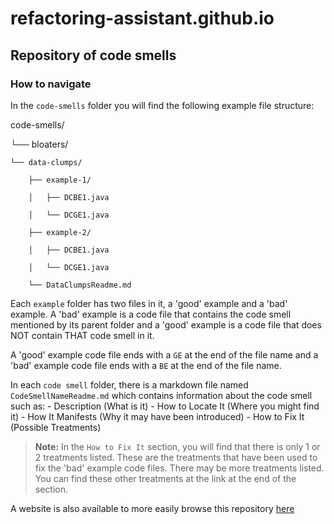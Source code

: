 # refactoring-assistant.github.io

## Repository of code smells

### How to navigate

In the `code-smells` folder you will find the following example file structure:

code-smells/

└── bloaters/

    └── data-clumps/

        ├── example-1/

        │   ├── DCBE1.java

        │   └── DCGE1.java

        ├── example-2/

        │   ├── DCBE1.java

        │   └── DCGE1.java

        └── DataClumpsReadme.md

Each `example` folder has two files in it, a 'good' example and a 'bad' example.
A 'bad' example is a code file that contains the code smell mentioned by its parent folder and a 'good' example is a code file that does NOT contain THAT code smell in it.

A 'good' example code file ends with a `GE` at the end of the file name and a 'bad' example code file ends with a `BE` at the end of the file name.

In each `code smell` folder, there is a markdown file named `CodeSmellNameReadme.md` which contains information about the code smell such as:
    - Description (What is it)
    - How to Locate It (Where you might find it)
    - How It Manifests (Why it may have been introduced)
    - How to Fix It (Possible Treatments)

> **Note:** In the `How to Fix It` section, you will find that there is only 1 or 2 treatments listed. These are the treatments that have been used to fix the 'bad' example code files. There may be more treatments listed. You can find these other treatments at the link at the end of the section.

A website is also available to more easily browse this repository [here](https://refactoring-assistant.github.io)
